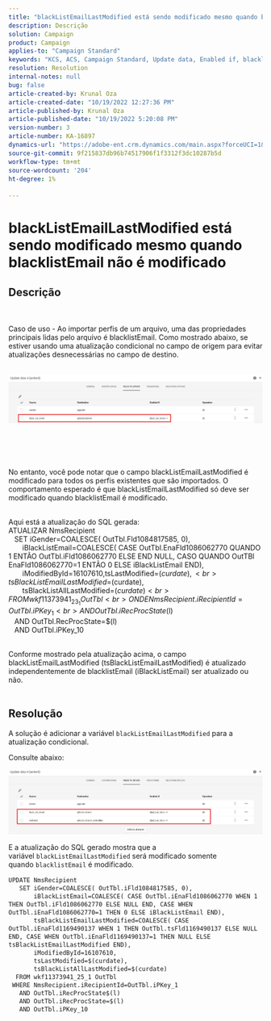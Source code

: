 ```yaml
---
title: "blackListEmailLastModified está sendo modificado mesmo quando blacklistEmail não é modificado"
description: Descrição
solution: Campaign
product: Campaign
applies-to: "Campaign Standard"
keywords: "KCS, ACS, Campaign Standard, Update data, Enabled if, blacklistEmail, blackListEmailLastModified "
resolution: Resolution
internal-notes: null
bug: false
article-created-by: Krunal Oza
article-created-date: "10/19/2022 12:27:36 PM"
article-published-by: Krunal Oza
article-published-date: "10/19/2022 5:20:08 PM"
version-number: 3
article-number: KA-16897
dynamics-url: "https://adobe-ent.crm.dynamics.com/main.aspx?forceUCI=1&pagetype=entityrecord&etn=knowledgearticle&id=632ed366-a94f-ed11-bba2-00224808679b"
source-git-commit: 9f215837db96b74517906f1f3312f3dc10287b5d
workflow-type: tm+mt
source-wordcount: '204'
ht-degree: 1%

---
```


# blackListEmailLastModified está sendo modificado mesmo quando blacklistEmail não é modificado

## Descrição

 <br><br>Caso de uso - Ao importar perfis de um arquivo, uma das propriedades principais lidas pelo arquivo é blacklistEmail. Como mostrado abaixo, se estiver usando uma atualização condicional no campo de origem para evitar atualizações desnecessárias no campo de destino.

<br>![](assets/___642ed366-a94f-ed11-bba2-00224808679b___.jpeg)<br><br> <br><br> <br><br>No entanto, você pode notar que o campo blackListEmailLastModified é modificado para todos os perfis existentes que são importados. O comportamento esperado é que blackListEmailLastModified só deve ser modificado quando blacklistEmail é modificado.

<br>Aqui está a atualização do SQL gerada:
<br>ATUALIZAR NmsRecipient 
<br>   SET iGender=COALESCE( OutTbl.Fld1084817585, 0),
<br>       iBlackListEmail=COALESCE( CASE OutTbl.EnaFld1086062770 QUANDO 1 ENTÃO OutTbl.iFld1086062770 ELSE END NULL, CASO QUANDO OutTBl EnaFld1086062770=1 ENTÃO 0 ELSE iBlackListEmail END),
<br>       iModifiedById=16107610,tsLastModified=$(curdate),
<br>       tsBlackListEmailLastModified=$(curdate),
<br>       tsBlackListAllLastModified=$(curdate) 
<br>  FROM wkf11373941_23_1 OutTbl 
<br> ONDE NmsRecipient.iRecipientId=OutTbl.iPKey_1 
<br>   AND OutTbl.iRecProcState$(l) 
<br>   AND OutTbl.RecProcState=$(l) 
<br>   AND OutTbl.iPKey_10


<br>Conforme mostrado pela atualização acima, o campo blackListEmailLastModified (tsBlackListEmailLastModified) é atualizado independentemente de blacklistEmail (iBlackListEmail) ser atualizado ou não.
<br> 

## Resolução


A solução é adicionar a variável `blackListEmailLastModified` para a atualização condicional.

Consulte abaixo:

![](assets/46d6b7ee-ab97-eb11-b1ac-002248093c2a.png)

E a atualização do SQL gerado mostra que a variável `blackListEmailLastModified` será modificado somente quando `blacklistEmail` é modificado.




```
UPDATE NmsRecipient 
   SET iGender=COALESCE( OutTbl.iFld1084817585, 0),
       iBlackListEmail=COALESCE( CASE OutTbl.iEnaFld1086062770 WHEN 1 THEN OutTbl.iFld1086062770 ELSE NULL END, CASE WHEN OutTbl.iEnaFld1086062770=1 THEN 0 ELSE iBlackListEmail END),
       tsBlackListEmailLastModified=COALESCE( CASE OutTbl.iEnaFld1169490137 WHEN 1 THEN OutTbl.tsFld1169490137 ELSE NULL END, CASE WHEN OutTbl.iEnaFld1169490137=1 THEN NULL ELSE tsBlackListEmailLastModified END),
       iModifiedById=16107610,
       tsLastModified=$(curdate),
       tsBlackListAllLastModified=$(curdate) 
  FROM wkf11373941_25_1 OutTbl 
 WHERE NmsRecipient.iRecipientId=OutTbl.iPKey_1 
   AND OutTbl.iRecProcState$(l) 
   AND OutTbl.iRecProcState=$(l) 
   AND OutTbl.iPKey_10
```



